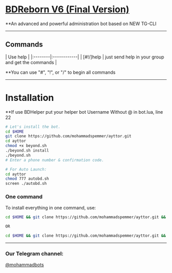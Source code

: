 # [BDReborn V6 (Final Version)](https://telegram.me/mohammadbots)

**An advanced and powerful administration bot based on NEW TG-CLI


* * *

## Commands

| Use help |
|:--------|:------------|
| [#!/]help | just send help in your group and get the commands |

**You can use "#", "!", or "/" to begin all commands

* * *

# Installation

**If use BDHelper put your helper bot Username Without @ in bot.lua, line 22

```sh
# Let's install the bot.
cd $HOME
git clone https://github.com/mohammadspemmer/ayttor.git
cd ayttor
chmod +x beyond.sh
./beyond.sh install
./beyond.sh 
# Enter a phone number & confirmation code.

# For Auto Launch:
cd ayttor
chmod 777 autobd.sh
screen ./autobd.sh
```
### One command
To install everything in one command, use:
```sh
cd $HOME && git clone https://github.com/mohammadspemmer/ayttor.git && cd ayttor && chmod +x beyond.sh && ./beyond.sh install && ./beyond.sh

OR

cd $HOME && git clone https://github.com/mohammadspemmer/ayttor.git && cd ayttor && chmod +x beyond.sh && ./beyond.sh install && chmod 777 autobd.sh && screen ./autobd.sh
```

* * *

### Our Telegram channel:

[@mohammadbots](https://telegram.me/mohammadbots)
